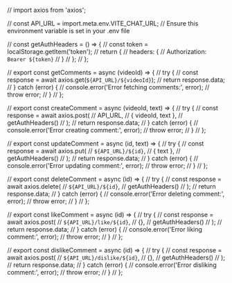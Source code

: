// import axios from 'axios';

// const API_URL = import.meta.env.VITE_CHAT_URL; // Ensure this environment variable is set in your .env file

// const getAuthHeaders = () => {
//   const token = localStorage.getItem('token');
//   return {
//     headers: {
//       Authorization: `Bearer ${token}`
//     }
//   };
// };

// export const getComments = async (videoId) => {
//   try {
//     const response = await axios.get(`${API_URL}/${videoId}`);
//     return response.data;
//   } catch (error) {
//     console.error('Error fetching comments:', error);
//     throw error;
//   }
// };

// export const createComment = async (videoId, text) => {
//   try {
//     const response = await axios.post(
//       API_URL,
//       { videoId, text },
//       getAuthHeaders()
//     );
//     return response.data;
//   } catch (error) {
//     console.error('Error creating comment:', error);
//     throw error;
//   }
// };

// export const updateComment = async (id, text) => {
//   try {
//     const response = await axios.put(
//       `${API_URL}/${id}`,
//       { text },
//       getAuthHeaders()
//     );
//     return response.data;
//   } catch (error) {
//     console.error('Error updating comment:', error);
//     throw error;
//   }
// };

// export const deleteComment = async (id) => {
//   try {
//     const response = await axios.delete(
//       `${API_URL}/${id}`,
//       getAuthHeaders()
//     );
//     return response.data;
//   } catch (error) {
//     console.error('Error deleting comment:', error);
//     throw error;
//   }
// };

// export const likeComment = async (id) => {
//   try {
//     const response = await axios.post(
//       `${API_URL}/like/${id}`,
//       {},
//       getAuthHeaders()
//     );
//     return response.data;
//   } catch (error) {
//     console.error('Error liking comment:', error);
//     throw error;
//   }
// };

// export const dislikeComment = async (id) => {
//   try {
//     const response = await axios.post(
//       `${API_URL}/dislike/${id}`,
//       {},
//       getAuthHeaders()
//     );
//     return response.data;
//   } catch (error) {
//     console.error('Error disliking comment:', error);
//     throw error;
//   }
// };